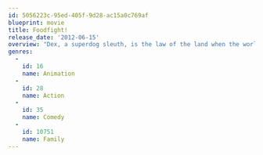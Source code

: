 ```yaml
---
id: 5056223c-95ed-405f-9d28-ac15a0c769af
blueprint: movie
title: Foodfight!
release_date: '2012-06-15'
overview: "Dex, a superdog sleuth, is the law of the land when the world's most recognized brands take on the forces of evil and the devilish Brand X."
genres:
  -
    id: 16
    name: Animation
  -
    id: 28
    name: Action
  -
    id: 35
    name: Comedy
  -
    id: 10751
    name: Family
---
```

